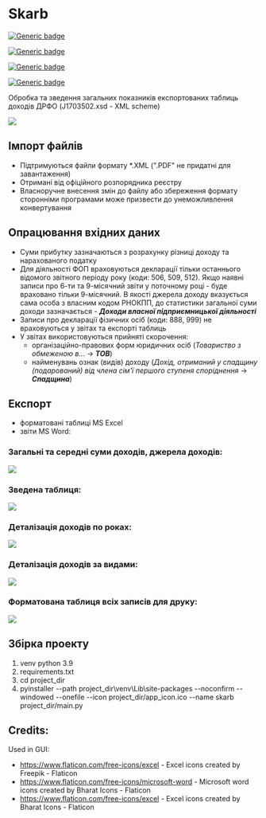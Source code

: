 # Skarb
[![Generic badge](https://img.shields.io/badge/Skarb_0.4beta_for_Windows-DOWNLOAD_(СКАЧАТИ)-blue?style=for-the-badge&logo=appveyor)](https://github.com/OlehOleinikov/Skarb/releases/download/v0.4-beta/skarb-0.4b.exe)


[![Generic badge](https://img.shields.io/badge/license-GNU_GPL_v.3-COLOR.svg)](https://www.gnu.org/licenses/gpl-3.0.txt)

[![Generic badge](https://img.shields.io/badge/*.exe-pyinstaller-COLOR.svg)](https://github.com/OlehOleinikov/Skarb#збірка-проекту)

[![Generic badge](https://img.shields.io/badge/MS_Word-python_docx-COLOR.svg)](https://github.com/OlehOleinikov/Skarb#експорт)

Обробка та зведення загальних показників експортованих таблиць доходів ДРФО (J1703502.xsd - XML scheme)

![](demo/demo_gui.png)

## Імпорт файлів

- Підтримуються файли формату *.XML (".PDF" не придатні для завантаження)
- Отримані від офіційного розпорядника реєстру
- Власноручне внесення змін до файлу або збереження формату сторонніми програмами може призвести до унеможливлення конвертування

## Опрацювання вхідних даних
- Суми прибутку зазначаються з розрахунку різниці доходу та нарахованого податку
- Для діяльності ФОП враховуються декларації тільки останнього відомого звітного періоду року (коди: 506, 509, 512). Якщо наявні записи про 6-ти та 9-місячний звіти у поточному році - буде враховано тільки 9-місячний. В якості джерела доходу вказується сама особа з власним кодом РНОКПП, до статистики загальної суми доходи зазначається - ***Доходи власної підприємницької діяльності***
- Записи про декларації фізичних осіб (коди: 888, 999) не враховуються у звітах та експорті таблиць
- У звітах використовуються прийняті скорочення:
    - організаційно-правових форм юридичних осіб (*Товариство з обмеженою в...* -> ***ТОВ***) 
    - найменувань ознак (видів) доходу (*Дохід, отриманий у спадщину (подарований) від члена сім'ї першого ступеня споріднення* -> ***Спадщина***)

## Експорт

- форматовані таблиці MS Excel
- звіти MS Word:
  
### Загальні та середні суми доходів, джерела доходів:

![](demo/p_intro.png)

### Зведена таблиця:

![](demo/p_pivot.png)

### Деталізація доходів по роках:

![](demo/p_2.png)


### Деталізація доходів за видами:

![](demo/p_3.png)

### Форматована таблиця всіх записів для друку:

![](demo/p_4.png)
    

## Збірка проекту
1. venv python 3.9 
2. requirements.txt 
3. cd project_dir 
4. pyinstaller --path project_dir\venv\Lib\site-packages --noconfirm --windowed --onefile --icon project_dir/app_icon.ico --name skarb project_dir/main.py




## Credits:
Used in GUI:
- https://www.flaticon.com/free-icons/excel - Excel icons created by Freepik - Flaticon
- https://www.flaticon.com/free-icons/microsoft-word - Microsoft word icons created by Bharat Icons - Flaticon
- https://www.flaticon.com/free-icons/excel - Excel icons created by Bharat Icons - Flaticon